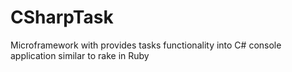 # CSharpTask
Microframework with provides tasks functionality into C# console application similar to rake in Ruby
